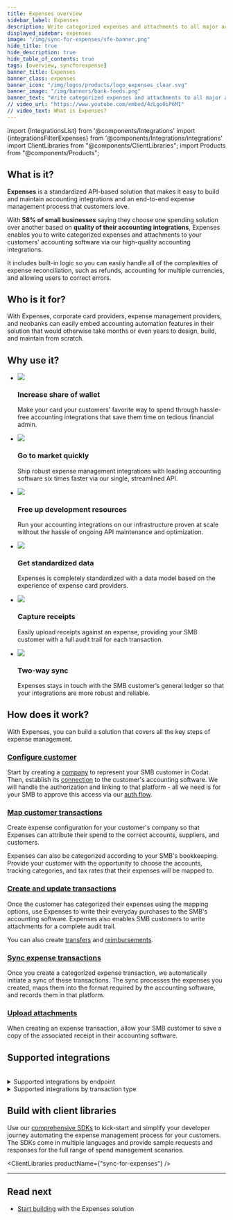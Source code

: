```yaml
---
title: Expenses overview
sidebar_label: Expenses
description: Write categorized expenses and attachments to all major accounting software, handling the complexities of expense reconciliation
displayed_sidebar: expenses
image: "/img/sync-for-expenses/sfe-banner.png"
hide_title: true
hide_description: true
hide_table_of_contents: true
tags: [overview, syncforexpense]
banner_title: Expenses
banner_class: expenses
banner_icon: "/img/logos/products/logo_expenses_clear.svg"
banner_image: "/img/banners/bank-feeds.png"
banner_text: "Write categorized expenses and attachments to all major accounting software, handling the complexities of expense reconciliation"
// video_url: "https://www.youtube.com/embed/4zLgo0iP6MI"
// video_text: What is Expenses?
---
```


import {IntegrationsList} from '@components/Integrations'
import {integrationsFilterExpenses} from '@components/Integrations/integrations'
import ClientLibraries from "@components/ClientLibraries";
import Products from "@components/Products";

## What is it?

**Expenses** is a standardized API-based solution that makes it easy to build and maintain accounting integrations and an end-to-end expense management process that customers love. 

With **58% of small businesses** saying they choose one spending solution over another based on **quality of their accounting integrations**, Expenses enables you to write categorized expenses and attachments to your customers' accounting software via our high-quality accounting integrations. 

It includes built-in logic so you can easily handle all of the complexities of expense reconciliation, such as refunds, accounting for multiple currencies, and allowing users to correct errors.

## Who is it for?

With Expenses, corporate card providers, expense management providers, and neobanks can easily embed accounting automation features in their solution that would otherwise take months or even years to design, build, and maintain from scratch. 

## Why use it?

<ul className="card-container col-2">
  <li className="card">
    <div className="header">
      <img
        src="/img/wp-icons/copy-feature-bullet.svg"
        className="mini-icon"
      />
      <h3>Increase share of wallet</h3>
    </div>
    <p>
      Make your card your customers' favorite way to spend through hassle-free accounting integrations that save them time on tedious financial admin.
    </p>
  </li>

  <li className="card">
    <div className="header">
      <img
        src="/img/wp-icons/copy-feature-bullet.svg"
        className="mini-icon"
      />
      <h3>Go to market quickly</h3>
    </div>
    <p>
      Ship robust expense management integrations with leading accounting software six times faster via our single, streamlined API.
    </p>
  </li>

  <li className="card">
    <div className="header">
      <img
        src="/img/wp-icons/copy-feature-bullet.svg"
        className="mini-icon"
      />
      <h3>Free up development resources</h3>
    </div>
    <p>
      Run your accounting integrations on our infrastructure proven at scale without the hassle of ongoing API maintenance and optimization.
    </p>
  </li>

  <li className="card">
    <div className="header">
      <img
        src="/img/wp-icons/copy-feature-bullet.svg"
        className="mini-icon"
      />
      <h3>Get standardized data</h3>
    </div>
    <p>
      Expenses is completely standardized with a data model based on the experience of expense card providers. 
    </p>
  </li>

  <li className="card">
    <div className="header">
      <img
        src="/img/wp-icons/copy-feature-bullet.svg"
        className="mini-icon"
      />
      <h3>Capture receipts</h3>
    </div>
    <p>
      Easily upload receipts against an expense, providing your SMB customer with a full audit trail for each transaction.
    </p>
  </li>

  <li className="card">
    <div className="header">
      <img
        src="/img/wp-icons/copy-feature-bullet.svg"
        className="mini-icon"
      />
      <h3>Two-way sync</h3>
    </div>
    <p>
      Expenses stays in touch with the SMB customer’s general ledger so that your integrations are more robust and reliable.
    </p>
  </li>

</ul>

## How does it work?

With Expenses, you can build a solution that covers all the key steps of expense management.

### [Configure customer](/expenses/configure-customer)

Start by creating a [company](../terms/company) to represent your SMB customer in Codat. Then, establish its [connection](/core-concepts/connections) to the customer's accounting software. We will handle the authorization and linking to that platform - all we need is for your SMB to approve this access via our [auth flow](/auth-flow/overview).

### [Map customer transactions](/expenses/config-and-categorize)

Create expense configuration for your customer's company so that Expenses can attribute their spend to the correct accounts, suppliers, and customers. 

Expenses can also be categorized according to your SMB's bookkeeping. Provide your customer with the opportunity to choose the accounts, tracking categories, and tax rates that their expenses will be mapped to. 

### [Create and update transactions](/expenses/sync-process/expense-transactions)

Once the customer has categorized their expenses using the mapping options, use Expenses to write their everyday purchases to the SMB's accounting software. Expenses also enables SMB customers to write attachments for a complete audit trail.

You can also create [transfers](/expenses/sync-process/transfer-transactions) and [reimbursements](/expenses/sync-process/reimbursable-expense-transactions).

### [Sync expense transactions](/expenses/sync-process/syncing-expenses)

Once you create a categorized expense transaction, we automatically initiate a sync of these transactions. The sync processes the expenses you created, maps them into the format required by the accounting software, and records them in that platform. 

### [Upload attachments](/expenses/sync-process/uploading-receipts)

When creating an expense transaction, allow your SMB customer to save a copy of the associated receipt in their accounting software. 

## Supported integrations

<IntegrationsList filter={integrationsFilterExpenses}/>
<br/>
<details>
<summary> Supported integrations by endpoint</summary>

|Integration          | expense-transactions | reimbursable-expense-transactions | transfer-transactions | adjustment-transactions |
|---------------------|----------------------|-----------------------------------|-----------------------|-------------------------|
| Xero                | ✔️                  |                                   | ✔️                    | ✔️                     | 
| QuickBooks   Online | ✔️                  | ✔️                                | ✔️                   | ✔️                      | 
| Dynamics   365      | ✔️                  |                                   |                       | ✔️                      |
| Oracle   NetSuite   | ✔️                  | ✔️                                |                      |                          |             
| QuickBooks Desktop  | ✔️                  | ✔️                                | ✔️                   | ✔️                      |
| FreeAgent           | ✔️                  | ✔️                                | ✔️                   |                         |   
| Zoho Books          | ✔️                  | ✔️                                |                      |                          |   
</details>

<details>
<summary> Supported integrations by transaction type</summary>

| Integration                   | Payment | Refund                | Reward                | Chargeback             |
|---------------------|---------|-----------------------|-----------------------|------------------------|
| Xero                | ✔️     | ✔️                    | ✔️                    | ✔️                    |
| QuickBooks   Online | ✔️     | ✔️                    | ✔️                    | ✔️                    |
| Dynamics   365      | ✔️     | ✔️                    | ✔️                    | ✔️                    |
| Oracle   NetSuite   | ✔️     | ✔️                    | ✔️                    | ✔️                    |
| QuickBooks Desktop  | ✔️     | ✔️ (credit card only) | ✔️ (credit card only) | ✔️ (credit card only) |
| FreeAgent           | ✔️     |                       |                        |                       |            
| Zoho Books          | ✔️     |                       |                        |                       |      
</details>

## Build with client libraries

Use our [comprehensive SDKs](/get-started/libraries) to kick-start and simplify your developer journey automating the expense management process for your customers. The SDKs come in multiple languages and provide sample requests and responses for the full range of spend management scenarios.

<ClientLibraries productName={"sync-for-expenses"} />

---

## Read next

* [Start building](/expenses/getting-started) with the Expenses solution
